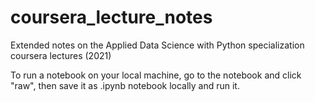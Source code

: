 # coursera_lecture_notes
Extended notes on the Applied Data Science with Python specialization coursera lectures (2021)

To run a notebook on your local machine, go to the notebook and click "raw", then save it as .ipynb notebook locally and run it.
